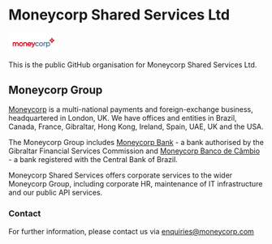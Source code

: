 # Moneycorp Shared Services Ltd
<img src="../assets/moneycorp_logo.png" alt="Moneycorp logo" width="100">

This is the public GitHub organisation for Moneycorp Shared Services Ltd.

## Moneycorp Group
[Moneycorp](https://www.moneycorp.com) is a multi-national payments and foreign-exchange business, headquartered in London, UK.  We have offices and entities in Brazil, Canada, France, Gibraltar, Hong Kong, Ireland, Spain, UAE, UK and the USA.

The Moneycorp Group includes [Moneycorp Bank](https://www.moneycorpbank.com/) - a bank authorised by the Gibraltar Financial Services Commission and [Moneycorp Banco de Câmbio](https://www.bancomoneycorp.com.br) - a bank registered with the Central Bank of Brazil.

Moneycorp Shared Services offers corporate services to the wider Moneycorp Group, including corporate HR, maintenance of IT infrastructure and our public API services.

### Contact
For further information, please contact us via enquiries@moneycorp.com